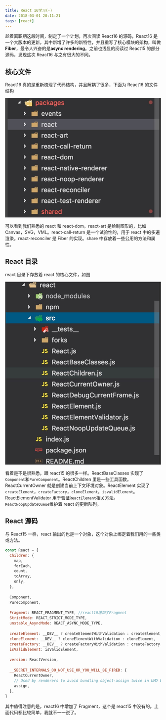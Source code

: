 ```yaml
---
title: React 16学习(-)
date: 2018-03-01 20:11:21
tags: [react]
---
```


趁着离职期这段时间，制定了一个计划，再次阅读 React16 的源码，React16 是一个大版本的更新，其中新增了许多的新特性，并且重写了核心模块的架构，叫做**Fiber**，最令人兴奋的是**async rendering**。之前也浅显的阅读过 React15 的部分源码，发现这次 React16 与之有很大的不同。

## 核心文件

React16 真的是重新梳理了代码结构，并且解耦了很多，下面为 React16 的文件结构

![react16的文件结构](./react16_file_structure.jpg)

可以看到我们熟悉的 react 和 react-dom。react-art 是绘制图形的，比如 Canvas，SVG，VML。react-call-return 是一个试验性的，用于 react 中的多遍渲染。react-reconciler 是 Fiber 的实现。share 中存放着一些公用的方法和属性。

<!--more-->

## React 目录

react 目录下存放着 react 的核心文件，如图

![react目录](./react-strycture.jpg)

看着是不是很熟悉，跟 react15 的很多一样。ReactBaseClasses 实现了`Component`和`PureComponent`。ReactChildren 里是一些工具函数。ReactCurrentOwner 就是创建当前上下文环境对象。ReactElement 实现了`createElement`，`createFactory`，`cloneElement`，`isvalidElement`。ReactElementValidator 用于验证`ReactElement`相关方法。`ReactNoopUpdateQueue`维护着 react 的更新队列。

## React 源码

与 React15 一样，react 输出的也是一个对象，这个对象上绑定着我们用的一些类或方法。

```javascript
const React = {
  Children: {
    map,
    forEach,
    count,
    toArray,
    only,
  },

  Component,
  PureComponent,

  Fragment: REACT_FRAGMENT_TYPE, //react16增加了Fragment
  StrictMode: REACT_STRICT_MODE_TYPE,
  unstable_AsyncMode: REACT_ASYNC_MODE_TYPE,

  createElement: __DEV__ ? createElementWithValidation : createElement,
  cloneElement: __DEV__ ? cloneElementWithValidation : cloneElement,
  createFactory: __DEV__ ? createFactoryWithValidation : createFactory,
  isValidElement: isValidElement,

  version: ReactVersion,

  __SECRET_INTERNALS_DO_NOT_USE_OR_YOU_WILL_BE_FIRED: {
    ReactCurrentOwner,
    // Used by renderers to avoid bundling object-assign twice in UMD bundles:
    assign,
  },
}
```

其中值得注意的是，react16 中增加了 Fragment，这个是 react15 中没有的。上面代码都比较简单，我就不一一说了。
